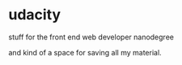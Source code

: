 # udacity
stuff for the front end web developer nanodegree

and kind of a space for saving all my material.
